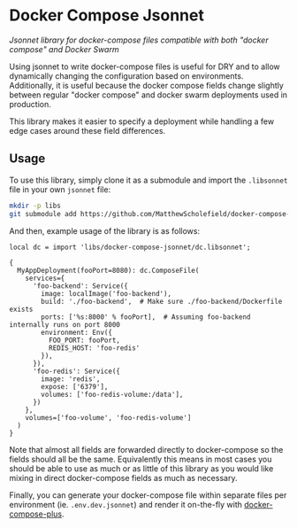 # Docker Compose Jsonnet

*Jsonnet library for docker-compose files compatible with both "docker compose" and Docker Swarm*

Using jsonnet to write docker-compose files is useful for DRY and to allow dynamically changing the configuration based on environments. Additionally, it is useful because the docker compose fields change slightly between regular "docker compose" and docker swarm deployments used in production.

This library makes it easier to specify a deployment while handling a few edge cases around these field differences.

## Usage

To use this library, simply clone it as a submodule and import the `.libsonnet` file in your own `jsonnet` file:

```bash
mkdir -p libs
git submodule add https://github.com/MatthewScholefield/docker-compose-jsonnet libs/docker-compose-jsonnet
```

And then, example usage of the library is as follows:

```jsonnet
local dc = import 'libs/docker-compose-jsonnet/dc.libsonnet';

{
  MyAppDeployment(fooPort=8080): dc.ComposeFile(
    services={
      'foo-backend': Service({
        image: localImage('foo-backend'),
        build: './foo-backend',  # Make sure ./foo-backend/Dockerfile exists
        ports: ['%s:8000' % fooPort],  # Assuming foo-backend internally runs on port 8000
        environment: Env({
          FOO_PORT: fooPort,
          REDIS_HOST: 'foo-redis'
        }),
      }),
      'foo-redis': Service({
        image: 'redis',
        expose: ['6379'],
        volumes: ['foo-redis-volume:/data'],
      })
    },
    volumes=['foo-volume', 'foo-redis-volume']
  )
}
```

Note that almost all fields are forwarded directly to docker-compose so the fields should all be the same. Equivalently this means in most cases you should be able to use as much or as little of this library as you would like mixing in direct docker-compose fields as much as necessary.

Finally, you can generate your docker-compose file within separate files per environment (ie. `.env.dev.jsonnet`) and render it on-the-fly with [docker-compose-plus](https://github.com/MatthewScholefield/docker-compose-plus).
